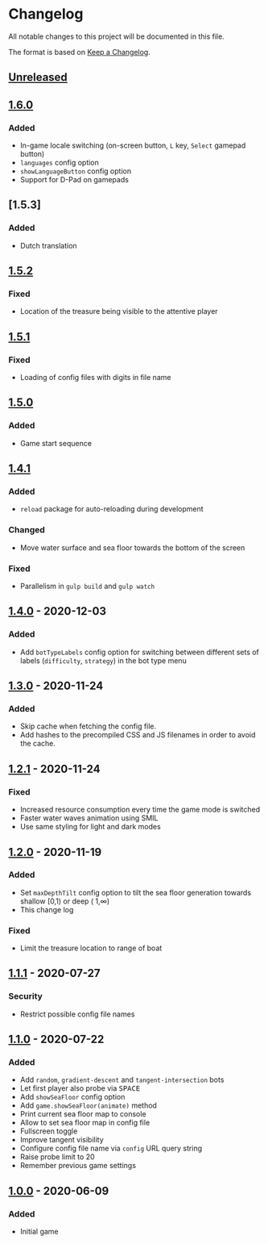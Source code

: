 # Changelog

All notable changes to this project will be documented in this file.

The format is based on [Keep a Changelog](https://keepachangelog.com/en/1.0.0/).

## [Unreleased]

## [1.6.0]

### Added

- In-game locale switching (on-screen button, `L` key, `Select` gamepad button)
- `languages` config option
- `showLanguageButton` config option
- Support for D-Pad on gamepads

## [1.5.3]

### Added

- Dutch translation

## [1.5.2]

### Fixed

- Location of the treasure being visible to the attentive player

## [1.5.1]

### Fixed

- Loading of config files with digits in file name

## [1.5.0]

### Added

- Game start sequence

## [1.4.1]

### Added

- `reload` package for auto-reloading during development

### Changed

- Move water surface and sea floor towards the bottom of the screen

### Fixed

- Parallelism in `gulp build` and `gulp watch`

## [1.4.0] - 2020-12-03

### Added

- Add `botTypeLabels` config option for switching between different sets of labels
  (`difficulty`, `strategy`) in the bot type menu

## [1.3.0] - 2020-11-24

### Added

- Skip cache when fetching the config file.
- Add hashes to the precompiled CSS and JS filenames in order to avoid the cache.

## [1.2.1] - 2020-11-24

### Fixed

- Increased resource consumption every time the game mode is switched
- Faster water waves animation using SMIL
- Use same styling for light and dark modes

## [1.2.0] - 2020-11-19

### Added

- Set `maxDepthTilt` config option to tilt the sea floor generation towards shallow [0,1) or deep (
  1,∞)
- This change log

### Fixed

- Limit the treasure location to range of boat

## [1.1.1] - 2020-07-27

### Security

- Restrict possible config file names

## [1.1.0] - 2020-07-22

### Added

- Add `random`, `gradient-descent` and `tangent-intersection` bots
- Let first player also probe via <kbd>SPACE</kbd>
- Add `showSeaFloor` config option
- Add `game.showSeaFloor(animate)` method
- Print current sea floor map to console
- Allow to set sea floor map in config file
- Fullscreen toggle
- Improve tangent visibility
- Configure config file name via `config` URL query string
- Raise probe limit to 20
- Remember previous game settings

## [1.0.0] - 2020-06-09

### Added

- Initial game

[unreleased]: https://github.com/IMAGINARY/gradient-descent/compare/v1.6.0...HEAD

[1.6.0]: https://github.com/IMAGINARY/gradient-descent/compare/v1.6.0...v1.5.2

[1.5.2]: https://github.com/IMAGINARY/gradient-descent/compare/v1.5.2...v1.5.1

[1.5.1]: https://github.com/IMAGINARY/gradient-descent/compare/v1.5.1...v1.5.0

[1.5.0]: https://github.com/IMAGINARY/gradient-descent/compare/v1.5.0...v1.4.1

[1.4.1]: https://github.com/IMAGINARY/gradient-descent/compare/v1.4.1...v1.4.0

[1.4.0]: https://github.com/IMAGINARY/gradient-descent/compare/v1.4.0...v1.3.0

[1.3.0]: https://github.com/IMAGINARY/gradient-descent/compare/v1.3.0...v1.2.1

[1.2.1]: https://github.com/IMAGINARY/gradient-descent/compare/v1.2.1...v1.2.0

[1.2.0]: https://github.com/IMAGINARY/gradient-descent/compare/v1.2.0...v1.1.1

[1.1.1]: https://github.com/IMAGINARY/gradient-descent/compare/v1.1.1...v1.1.0

[1.1.0]: https://github.com/IMAGINARY/gradient-descent/compare/v1.1.0...v1.0.0

[1.0.0]: https://github.com/IMAGINARY/gradient-descent/tree/v1.0.0
